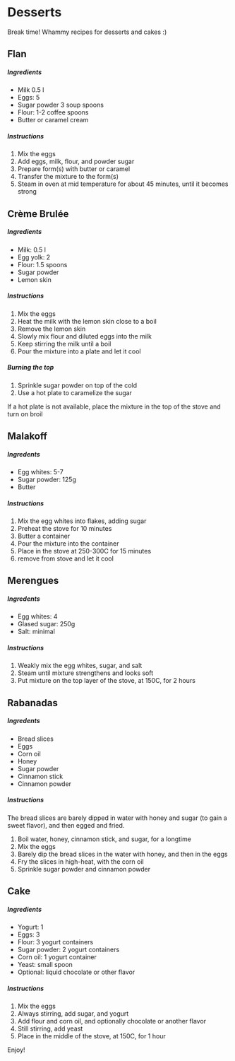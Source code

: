 # Desserts

Break time! Whammy recipes for desserts and cakes :)

## Flan
##### Ingredients
- Milk 0.5 l
- Eggs: 5
- Sugar powder 3 soup spoons
- Flour: 1-2 coffee spoons
- Butter or caramel cream

##### Instructions
1. Mix the eggs
2. Add eggs, milk, flour, and powder sugar
3. Prepare form(s) with butter or caramel
4. Transfer the mixture to the form(s)
5. Steam in oven at mid temperature for about 45 minutes, until it becomes strong

## Cr&egrave;me Brul&eacute;e
##### Ingredients
- Milk: 0.5 l
- Egg yolk: 2
- Flour: 1.5 spoons
- Sugar powder
- Lemon skin

##### Instructions
1. Mix the eggs
2. Heat the milk with the lemon skin close to a boil
3. Remove the lemon skin
4. Slowly mix flour and diluted eggs into the milk
5. Keep stirring the milk until a boil
6. Pour the mixture into a plate and let it cool

##### Burning the top
1. Sprinkle sugar powder on top of the cold  
2. Use a hot plate to caramelize the sugar

If a hot plate is not available, place the mixture in the top of the stove and turn on broil

## Malakoff
##### Ingredents
- Egg whites: 5-7
- Sugar powder: 125g
- Butter

##### Instructions
1. Mix the egg whites into flakes, adding sugar
2. Preheat the stove for 10 minutes
3. Butter a container
4. Pour the mixture into the container
5. Place in the stove at 250-300C for 15 minutes
6. remove from stove and let it cool 

## Merengues
##### Ingredents
- Egg whites: 4
- Glased sugar: 250g
- Salt: minimal

##### Instructions
1. Weakly mix the egg whites, sugar, and salt
2. Steam until mixture strengthens and looks soft
3. Put mixture on the top layer of the stove, at 150C, for 2 hours 

## Rabanadas
##### Ingredents
- Bread slices
- Eggs
- Corn oil
- Honey
- Sugar powder
- Cinnamon stick
- Cinnamon powder

##### Instructions
The bread slices are barely dipped in water with honey and sugar (to gain a sweet flavor), and then egged and fried.

1. Boil water, honey, cinnamon stick, and sugar, for a longtime
2. Mix the eggs
3. Barely dip the bread slices in the water with honey, and then in the eggs
4. Fry the slices in high-heat, with the corn oil
5. Sprinkle sugar powder and cinnamon powder

## Cake
##### Ingredients
- Yogurt: 1
- Eggs: 3
- Flour: 3 yogurt containers
- Sugar powder: 2 yogurt containers
- Corn oil: 1 yogurt container
- Yeast: small spoon
- Optional: liquid chocolate or other flavor

##### Instructions
1. Mix the eggs
2. Always stirring, add sugar, and yogurt
3. Add flour and corn oil, and optionally chocolate or another flavor
4. Still stirring, add yeast
5. Place in the middle of the stove, at 150C, for 1 hour

Enjoy!




